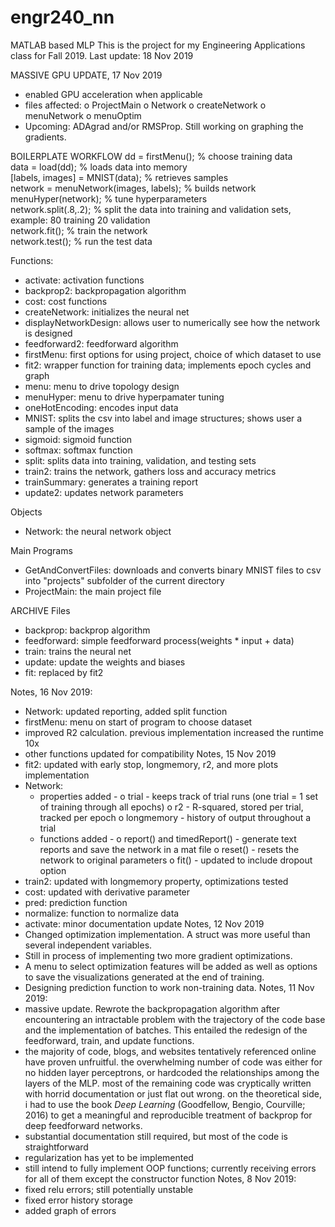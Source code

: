 # engr240_nn
MATLAB based MLP
This is the project for my Engineering Applications class for Fall 2019.
Last update: 18 Nov 2019


MASSIVE GPU UPDATE, 17 Nov 2019
- enabled GPU acceleration when applicable
- files affected:
   o ProjectMain
   o Network
   o createNetwork
   o menuNetwork
   o menuOptim
- Upcoming: ADAgrad and/or RMSProp. Still working on graphing the gradients.

BOILERPLATE WORKFLOW
dd = firstMenu();      % choose training data<br/>
data = load(dd);       % loads data into memory<br/>
[labels, images] = MNIST(data);  % retrieves samples<br/>
network = menuNetwork(images, labels); % builds network<br/>
menuHyper(network);     % tune hyperparameters<br/>
network.split(.8,.2);   % split the data into training and validation sets,<br/>
                         example: 80 training 20 validation<br/>
network.fit();          % train the network<br/>
network.test();         % run the test data<br/>

Functions:
- activate: activation functions
- backprop2: backpropagation algorithm
- cost: cost functions
- createNetwork: initializes the neural net
- displayNetworkDesign: allows user to numerically see how the network is designed
- feedforward2: feedforward algorithm
- firstMenu: first options for using project, choice of which dataset to use
- fit2: wrapper function for training data; implements epoch cycles and graph
- menu: menu to drive topology design
- menuHyper: menu to drive hyperpamater tuning
- oneHotEncoding: encodes input data
- MNIST: splits the csv into label and image structures; shows user a sample of the images
- sigmoid: sigmoid function
- softmax: softmax function
- split: splits data into training, validation, and testing sets
- train2: trains the network, gathers loss and accuracy metrics
- trainSummary: generates a training report
- update2: updates network parameters

Objects
- Network: the neural network object

Main Programs
- GetAndConvertFiles: downloads and converts binary MNIST files to csv into "projects" subfolder of the current directory
- ProjectMain: the main project file



ARCHIVE
Files
- backprop: backprop algorithm
- feedforward: simple feedforward process(weights * input + data)
- train: trains the neural net
- update: update the weights and biases
- fit: replaced by fit2

Notes, 16 Nov 2019:
- Network: updated reporting, added split function
- firstMenu: menu on start of program to choose dataset
- improved R2 calculation. previous implementation increased the runtime 10x
- other functions updated for compatibility
Notes, 15 Nov 2019
- fit2: updated with early stop, longmemory, r2, and more plots implementation
- Network:
    * properties added -
        o trial - keeps track of trial runs (one trial = 1 set of training through all epochs)
        o r2 - R-squared, stored per trial, tracked per epoch
        o longmemory - history of output throughout a trial
    * functions added -
        o report() and timedReport() - generate text reports and save the network in a mat file
        o reset() - resets the network to original parameters
        o fit() - updated to include dropout option
- train2: updated with longmemory property, optimizations tested
- cost: updated with derivative parameter
- pred: prediction function
- normalize: function to normalize data
- activate: minor documentation update
Notes, 12 Nov 2019
- Changed optimization implementation. A struct was more useful than several independent variables.
- Still in process of implementing two more gradient optimizations.
- A menu to select optimization features will be added as well as options to save the
  visualizations generated at the end of training.
- Designing prediction function to work non-training data.
Notes, 11 Nov 2019:
- massive update. Rewrote the backpropagation algorithm after encountering an intractable problem
  with the trajectory of the code base and the implementation of batches. This entailed the redesign
  of the feedforward, train, and update functions.
- the majority of code, blogs, and websites  tentatively referenced online have proven unfruitful. the
  overwhelming number of code was either for no hidden layer perceptrons, or hardcoded the relationships
  among the layers of the MLP. most of the remaining code was cryptically written with horrid documentation
  or just flat out wrong. on the theoretical side, i had to use the book *Deep Learning* (Goodfellow, Bengio,
  Courville; 2016) to get a meaningful and reproducible treatment of backprop for deep feedforward networks.
- substantial documentation still required, but most of the code is straightforward
- regularization has yet to be implemented
- still intend to fully implement OOP functions; currently receiving errors for all of them except the
  constructor function
Notes, 8 Nov 2019:
- fixed relu errors; still potentially unstable
- fixed error history storage
- added graph of errors
